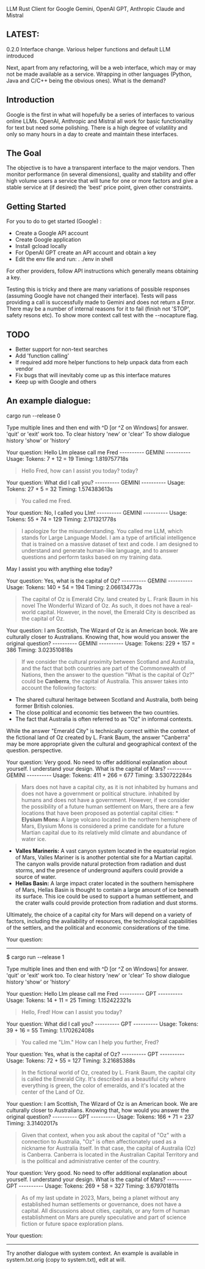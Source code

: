 LLM Rust Client for Google Gemini, OpenAI GPT, Anthropic Claude and Mistral

LATEST:
-------

0.2.0	Interface change. Various helper functions and default LLM introduced

Next, apart from any refactoring, will be a web interface, which may or may not be made available as a service. Wrapping in other languages (Python, Java and C/C++ being the obvious ones). What is the demand?

Introduction
------------

Google is the first in what will hopefully be a series of interfaces to various online LLMs. OpenAI, Anthropic and Mistral all work for basic functionality for text but need some polishing. There is a high degree of volatility and only so many hours in a day to create and maintain these interfaces. 

The Goal
--------

The objective is to have a transparent interface to the major vendors. Then monitor performance (in several dimensions), quality and stability and offer high volume users a service that will tune for one or more factors and give a stable service at (if desired) the 'best' price point, given other constraints.

Getting Started
---------------

For you to do to get started (Google) :
-	Create a Google API account
-	Create Google application
-	Install gcload locally
-	For OpenAI GPT create an API account and obtain a key
-	Edit the env file and run: . ./env in shell

For other providers, follow API instructions which generally means obtaining a key.

Testing this is tricky and there are many variations of possible responses (assuming Google have not changed their interface). Tests will pass providing a call is successfully made to Gemini and does not return a Error. There may be a number of internal reasons for it to fail (finish not 'STOP', safety resons etc). To show more context call test with the --nocapture flag.

TODO
----

- Better support for non-text searches
- Add 'function calling'
- If required add more helper functions to help unpack data from each vendor
- Fix bugs that will inevitably come up as this interface matures
- Keep up with Google and others

An example dialogue:
-------------------
cargo run --release 0

Type multiple lines and then end with ^D [or ^Z on Windows] for answer.
'quit' or 'exit' work too. To clear history 'new' or 'clear'
To show dialogue history 'show' or 'history'

Your question: 
Hello Llm please call me Fred
---------- GEMINI ----------
Usage: Tokens: 7 + 12 = 19
Timing: 1.819757718s
> Hello Fred, how can I assist you today? today? 


Your question: 
What did I call you?
---------- GEMINI ----------
Usage: Tokens: 27 + 5 = 32
Timing: 1.574383613s
> You called me Fred. 


Your question: 
No, I called you Llm! 
---------- GEMINI ----------
Usage: Tokens: 55 + 74 = 129
Timing: 2.171321778s
> I apologize for the misunderstanding. You called me LLM, which stands for Large Language Model. I am a type of artificial intelligence that is trained on a massive dataset of text and code. I am designed to understand and generate human-like language, and to answer questions and perform tasks based on my training data.

May I assist you with anything else today? 


Your question: 
Yes, what is the capital of Oz?
---------- GEMINI ----------
Usage: Tokens: 140 + 54 = 194
Timing: 2.066134773s
> The capital of Oz is Emerald City. land created by L. Frank Baum in his novel The Wonderful Wizard of Oz. As such, it does not have a real-world capital. However, in the novel, the Emerald City is described as the capital of Oz. 


Your question: 
I am Scottish, The Wizard of Oz is an American book. We are culturally closer to Australians. Knowing that, how would you answer the original question?
---------- GEMINI ----------
Usage: Tokens: 229 + 157 = 386
Timing: 3.023510818s
> If we consider the cultural proximity between Scotland and Australia, and the fact that both countries are part of the Commonwealth of Nations, then the answer to the question "What is the capital of Oz?" could be **Canberra**, the capital of Australia. This answer takes into account the following factors:

* The shared cultural heritage between Scotland and Australia, both being former British colonies.
* The close political and economic ties between the two countries.
* The fact that Australia is often referred to as "Oz" in informal contexts.

While the answer "Emerald City" is technically correct within the context of the fictional land of Oz created by L. Frank Baum, the answer "Canberra" may be more appropriate given the cultural and geographical context of the question. perspective. 


Your question: 
Very good. No need to offer additional explanation about yourself. I understand your design.
What is the capital of Mars?
---------- GEMINI ----------
Usage: Tokens: 411 + 266 = 677
Timing: 3.530722284s
> Mars does not have a capital city, as it is not inhabited by humans and does not have a government or political structure. inhabited by humans and does not have a government. However, if we consider the possibility of a future human settlement on Mars, there are a few locations that have been proposed as potential capital cities: * **Elysium Mons:** A large volcano located in the northern hemisphere of Mars, Elysium Mons is considered a prime candidate for a future Martian capital due to its relatively mild climate and abundance of water ice.
* **Valles Marineris:** A vast canyon system located in the equatorial region of Mars, Valles Mariner is is another potential site for a Martian capital. The canyon walls provide natural protection from radiation and dust storms, and the presence of underground aquifers could provide a source of water.
* **Hellas Basin:** A large impact crater located in the southern hemisphere of Mars, Hellas Basin is thought to contain a large amount of ice beneath its surface. This ice could be used to support a human settlement, and the crater walls could provide protection from radiation and dust storms.

Ultimately, the choice of a capital city for Mars will depend on a variety of factors, including the availability of resources, the technological capabilities of the settlers, and the political and economic considerations of the time. 


Your question: 

-------------------------------------------------
$ cargo run --release 1

Type multiple lines and then end with ^D [or ^Z on Windows] for answer.
'quit' or 'exit' work too. To clear history 'new' or 'clear'
To show dialogue history 'show' or 'history'

Your question: 
Hello Llm please call me Fred
---------- GPT ----------
Usage: Tokens: 14 + 11 = 25
Timing: 1.152422321s
> Hello, Fred! How can I assist you today?



Your question: 
What did I call you?
---------- GPT ----------
Usage: Tokens: 39 + 16 = 55
Timing: 1.170262408s
> You called me "Llm." How can I help you further, Fred?



Your question: 
Yes, what is the capital of Oz?
---------- GPT ----------
Usage: Tokens: 72 + 55 = 127
Timing: 3.21685388s
> In the fictional world of Oz, created by L. Frank Baum, the capital city is called the Emerald City. It's described as a beautiful city where everything is green, the color of emeralds, and it's located at the center of the Land of Oz.



Your question: 
I am Scottish, The Wizard of Oz is an American book. We are culturally closer to Australians. Knowing that, how would you answer the original question?
---------- GPT ----------
Usage: Tokens: 166 + 71 = 237
Timing: 3.31402017s
> Given that context, when you ask about the capital of "Oz" with a connection to Australia, "Oz" is often affectionately used as a nickname for Australia itself. In that case, the capital of Australia (Oz) is Canberra. Canberra is located in the Australian Capital Territory and is the political and administrative center of the country.



Your question: 
Very good. No need to offer additional explanation about yourself. I understand your design.
What is the capital of Mars?
---------- GPT ----------
Usage: Tokens: 269 + 58 = 327
Timing: 3.679701811s
> As of my last update in 2023, Mars, being a planet without any established human settlements or governance, does not have a capital. All discussions about cities, capitals, or any form of human establishment on Mars are purely speculative and part of science fiction or future space exploration plans.



Your question: 

-------------------------------------------------

Try another dialogue with system context. An example is available in system.txt.orig (copy to system.txt), edit at will.
